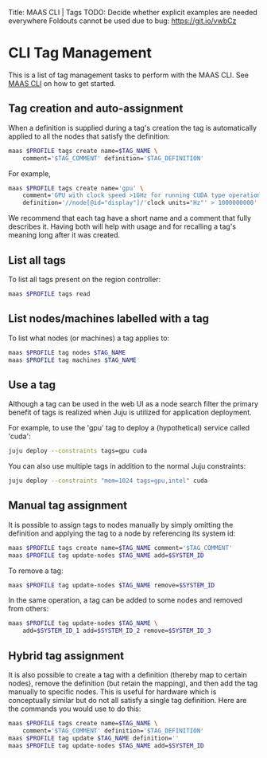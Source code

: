 Title: MAAS CLI | Tags
TODO:  Decide whether explicit examples are needed everywhere
       Foldouts cannot be used due to bug: https://git.io/vwbCz


# CLI Tag Management

This is a list of tag management tasks to perform with the MAAS CLI. See
[MAAS CLI][manage-cli] on how to get started.


## Tag creation and auto-assignment

When a definition is supplied during a tag's creation the tag is automatically
applied to all the nodes that satisfy the definition: 

```bash
maas $PROFILE tags create name=$TAG_NAME \
	comment='$TAG_COMMENT' definition='$TAG_DEFINITION'
```

For example,

```bash
maas $PROFILE tags create name='gpu' \
	comment='GPU with clock speed >1GHz for running CUDA type operations.' \
	definition='//node[@id="display"]/'clock units="Hz"' > 1000000000'
```

We recommend that each tag have a short name and a comment that fully describes
it. Having both will help with usage and for recalling a tag's meaning long
after it was created.


## List all tags

To list all tags present on the region controller:

```bash
maas $PROFILE tags read
```


## List nodes/machines labelled with a tag

To list what nodes (or machines) a tag applies to:

```bash
maas $PROFILE tag nodes $TAG_NAME
maas $PROFILE tag machines $TAG_NAME
```


## Use a tag

Although a tag can be used in the web UI as a node search filter the primary
benefit of tags is realized when Juju is utilized for application deployment.

For example, to use the 'gpu' tag to deploy a (hypothetical) service called
'cuda':

```bash
juju deploy --constraints tags=gpu cuda
```

You can also use multiple tags in addition to the normal Juju constraints:

```bash
juju deploy --constraints "mem=1024 tags=gpu,intel" cuda
```


## Manual tag assignment

It is possible to assign tags to nodes manually by simply omitting the
definition and applying the tag to a node by referencing its system id:

```bash
maas $PROFILE tags create name=$TAG_NAME comment='$TAG_COMMENT'
maas $PROFILE tag update-nodes $TAG_NAME add=$SYSTEM_ID
```

To remove a tag:

```bash
maas $PROFILE tag update-nodes $TAG_NAME remove=$SYSTEM_ID
```

In the same operation, a tag can be added to some nodes and removed from others:

```bash
maas $PROFILE tag update-nodes $TAG_NAME \
	add=$SYSTEM_ID_1 add=$SYSTEM_ID_2 remove=$SYSTEM_ID_3
```


## Hybrid tag assignment

It is also possible to create a tag with a definition (thereby map to certain
nodes), remove the definition (but retain the mapping), and then add the tag
manually to specific nodes. This is useful for hardware which is conceptually
similar but do not all satisfy a single tag definition. Here are the commands
you would use to do this:

```bash
maas $PROFILE tags create name=$TAG_NAME \
	comment='$TAG_COMMENT' definition='$TAG_DEFINITION'
maas $PROFILE tag update $TAG_NAME definition=''
maas $PROFILE tag update-nodes $TAG_NAME add=$SYSTEM_ID
```


<!-- LINKS -->

[manage-cli]: manage-cli.md
